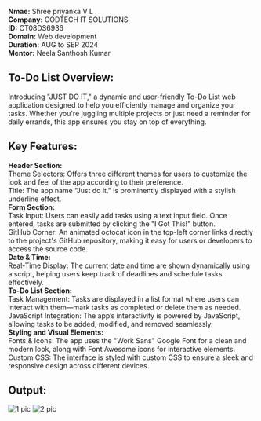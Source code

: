 **Nmae:** Shree priyanka V L  <br>
**Company:** CODTECH IT SOLUTIONS <br>
**ID:** CT08DS6936 <br>
**Domain:** Web development <br>
**Duration:** AUG to SEP 2024 <br>
**Mentor:** Neela Santhosh Kumar <br>

## To-Do List Overview:
Introducing "JUST DO IT," a dynamic and user-friendly To-Do List web application designed to help you efficiently manage and organize your tasks. Whether you're juggling multiple projects or just need a reminder for daily errands, this app ensures you stay on top of everything.

## Key Features: <br>
**Header Section:** <br>
Theme Selectors: Offers three different themes for users to customize the look and feel of the app according to their preference. <br>
Title: The app name "Just do it." is prominently displayed with a stylish underline effect. <br>
**Form Section:** <br>
Task Input: Users can easily add tasks using a text input field. Once entered, tasks are submitted by clicking the "I Got This!" button. <br>
GitHub Corner: An animated octocat icon in the top-left corner links directly to the project's GitHub repository, making it easy for users or developers to access the source code. <br>
**Date & Time:** <br>
Real-Time Display: The current date and time are shown dynamically using a script, helping users keep track of deadlines and schedule tasks effectively. <br>
**To-Do List Section:** <br>
Task Management: Tasks are displayed in a list format where users can interact with them—mark tasks as completed or delete them as needed. <br>
JavaScript Integration: The app’s interactivity is powered by JavaScript, allowing tasks to be added, modified, and removed seamlessly.<br>
**Styling and Visual Elements:** <br>
Fonts & Icons: The app uses the "Work Sans" Google Font for a clean and modern look, along with Font Awesome icons for interactive elements. <br>
Custom CSS: The interface is styled with custom CSS to ensure a sleek and responsive design across different devices.

## Output:
![1 pic](https://github.com/user-attachments/assets/50611f65-ef3c-4d3f-9372-4912664e0de0)
![2 pic](https://github.com/user-attachments/assets/bfff3b33-39b3-4a7c-83d8-aff8576d6934)




